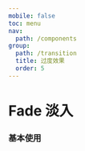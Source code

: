```yaml
---
mobile: false
toc: menu
nav:
  path: /components
group:
  path: /transition
  title: 过度效果
  order: 5
---
```


# Fade 淡入

### 基本使用

<code src="./demo/demo1.tsx"></code>


<API src="./Fade.tsx" ></API>
